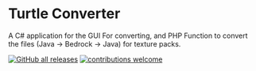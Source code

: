 # Turtle Converter
A C# application for the GUI For converting, and PHP Function to convert the files (Java -> Bedrock -> Java) for texture packs.  

[![GitHub all releases](https://img.shields.io/github/downloads/TurtleUtilityPack/converter/total)](https://github.com/TurtleUtilityPack/converter/releases)
[![contributions welcome](https://img.shields.io/badge/contributions-welcome-brightgreen.svg?style=flat)](https://github.com/TurtleUtilityPack/converter/issues)
